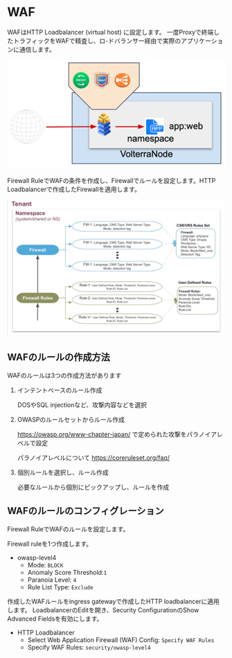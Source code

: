 # WAF

WAFはHTTP Loadbalancer (virtual host) に設定します。
一度Proxyで終端したトラフィックをWAFで精査し、ロ-ドバランサー経由で実際のアプリケーションに通信します。

![waf](./pics/waf1.png)

Firewall RuleでWAFの条件を作成し、Firewallでルールを設定します。HTTP Loadbalancerで作成したFirewallを適用します。

![waf](./pics/waf2.png)

## WAFのルールの作成方法

WAFのルールは3つの作成方法があります

1. インテントベースのルール作成

    DOSやSQL injectionなど、攻撃内容などを選択

2. OWASPのルールセットからルール作成

    <https://owasp.org/www-chapter-japan/> で定められた攻撃をパラノイアレベルで設定

   パラノイアレベルについて <https://coreruleset.org/faq/>

3. 個別ルールを選択し、ルール作成

    必要なルールから個別にピックアップし、ルールを作成

## WAFのルールのコンフィグレーション

Firewall RuleでWAFのルールを設定します。

Firewall ruleを1つ作成します。

- owasp-level4
  - Mode: `BLOCK`
  - Anomaly Score Threshold:`1`
  - Paranoia Level: `4`
  - Rule List Type: `Exclude`

作成したWAFルールをingress gatewayで作成したHTTP loadbalancerに適用します。
LoadbalancerのEditを開き、Security ConfigurationのShow Advanced Fieldsを有効にします。

- HTTP Loadbalancer
  - Select Web Application Firewall (WAF) Config: `Specify WAF Rules`
  - Specify WAF Rules: `security/owasp-level4`
